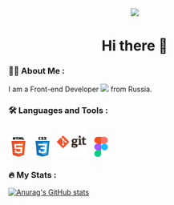 <div id="header" align="center">
  <img src="https://media.giphy.com/media/L1R1tvI9svkIWwpVYr/giphy.gif" width="400"/>
  
  <h1>
    Hi there 👋  
  </h1>
</div>

### :woman_technologist: About Me :

I am a Front-end Developer <img src="https://media.giphy.com/media/WUlplcMpOCEmTGBtBW/giphy.gif" width="30"> from Russia.

<!-- - :telescope: I’m working as a Software Engineer and contributing to frontend and backend for building web applications.

- :seedling: Exploring Technical Content Writing.

- :zap: In my free time, I solve problems on GeeksforGeeks and read tech articles. -->

### :hammer_and_wrench: Languages and Tools :

<div>
  <img src="https://github.com/devicons/devicon/blob/master/icons/html5/html5-original-wordmark.svg" title="HTML5" alt="HTML5" width="40" height="40"/>&nbsp;
  <img src="https://github.com/devicons/devicon/blob/master/icons/css3/css3-original-wordmark.svg" title="CSS3" alt="CSS3" width="40" height="40"/>&nbsp;
  <img src="https://github.com/devicons/devicon/blob/master/icons/git/git-original-wordmark.svg" title="Git" alt="Git" width="60" height="60"/>&nbsp;
  <img src="https://github.com/devicons/devicon/blob/master/icons/figma/figma-original.svg" title="Figma" alt="Figma" width="40" height="40"/>&nbsp;
  <!-- <img src="" title="" alt="" width="40" height="40"/>&nbsp;
  <img src="" title="" alt="" width="40" height="40"/>&nbsp;
  <img src="" title="" alt="" width="40" height="40"/>&nbsp; -->
</div>

### :fire: My Stats :

<!-- [![GitHub Streak](http://github-readme-streak-stats.herokuapp.com?user=Elvira-del&theme=dark&background=000000)](https://git.io/streak-stats) -->
[![Anurag's GitHub stats](https://github-readme-stats.vercel.app/api?username=Elvira-del&count_private=true&show_icons=true&theme=transparent)](https://github.com/anuraghazra/github-readme-stats)




